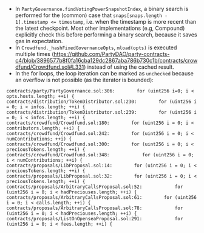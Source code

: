 - In `PartyGovernance.findVotingPowerSnapshotIndex`, a binary search is performed for the (common) case that `snaps[snaps.length - 1].timestamp <= timestamp`, i.e. when the timestamp is more recent than the latest checkpoint. Most other implementations (e.g, Compound) explicitly check this before performing a binary search, because it saves gas in expectation.
- In `Crowdfund._hashFixedGovernanceOpts`, `mload(opts)` is executed multiple times (https://github.com/PartyDAO/party-contracts-c4/blob/3896577b8f0fa16cba129dc2867aba786b730c1b/contracts/crowdfund/Crowdfund.sol#L331) instead of using the cached result.
- In the for loops, the loop iteration can be marked as `unchecked` because an overflow is not possible (as the iterator is bounded):
```
contracts/party/PartyGovernance.sol:306:        for (uint256 i=0; i < opts.hosts.length; ++i) {
contracts/distribution/TokenDistributor.sol:230:        for (uint256 i = 0; i < infos.length; ++i) {
contracts/distribution/TokenDistributor.sol:239:        for (uint256 i = 0; i < infos.length; ++i) {
contracts/crowdfund/Crowdfund.sol:180:        for (uint256 i = 0; i < contributors.length; ++i) {
contracts/crowdfund/Crowdfund.sol:242:        for (uint256 i = 0; i < numContributions; ++i) {
contracts/crowdfund/Crowdfund.sol:300:        for (uint256 i = 0; i < preciousTokens.length; ++i) {
contracts/crowdfund/Crowdfund.sol:348:            for (uint256 i = 0; i < numContributions; ++i) {
contracts/proposals/LibProposal.sol:14:        for (uint256 i = 0; i < preciousTokens.length; ++i) {
contracts/proposals/LibProposal.sol:32:        for (uint256 i = 0; i < preciousTokens.length; ++i) {
contracts/proposals/ArbitraryCallsProposal.sol:52:            for (uint256 i = 0; i < hadPreciouses.length; ++i) {
contracts/proposals/ArbitraryCallsProposal.sol:61:        for (uint256 i = 0; i < calls.length; ++i) {
contracts/proposals/ArbitraryCallsProposal.sol:78:            for (uint256 i = 0; i < hadPreciouses.length; ++i) {
contracts/proposals/ListOnOpenseaProposal.sol:291:            for (uint256 i = 0; i < fees.length; ++i) {
```
